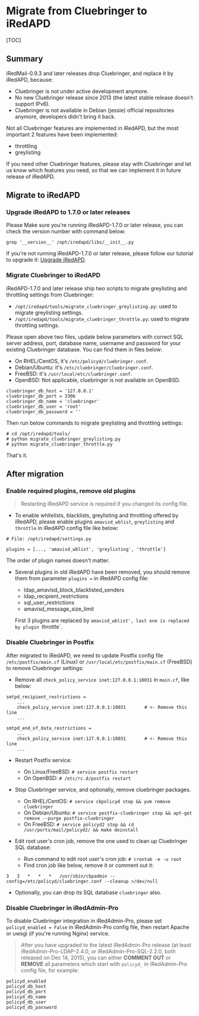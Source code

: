 # Migrate from Cluebringer to iRedAPD

[TOC]

## Summary

iRedMail-0.9.3 and later releases drop Cluebringer, and replace it by iRedAPD,
because:

* Cluebringer is not under active development anymore.
* No new Cluebringer release since 2013 (the latest stable release doesn't
  support IPv6).
* Cluebringer is not available in Debian (jessie) official repositories
  anymore, developers didn't bring it back.

Not all Cluebringer features are implemented in iRedAPD, but the most important
2 features have been implemented:

* throttling
* greylisting

If you need other Cluebringer features, please stay with Cluebringer and let
us know which features you need, so that we can implement it in future release
of iRedAPD.

## Migrate to iRedAPD

### Upgrade iRedAPD to 1.7.0 or later releases

Please Make sure you're running iRedAPD-1.7.0 or later release, you can check
the version number with command below:

```
grep '__version__' /opt/iredapd/libs/__init__.py
```

If you're not running iRedAPD-1.7.0 or later release, please follow our
tutorial to upgrade it: [Upgrade iRedAPD](./upgrade.iredapd.html).

### Migrate Cluebringer to iRedAPD

iRedAPD-1.7.0 and later release ship two scripts to migrate greylisting and
throttling settings from Cluebringer:

* `/opt/iredapd/tools/migrate_cluebringer_greylisting.py`: used to migrate
  greylisting settings.
* `/opt/iredapd/tools/migrate_cluebringer_throttle.py`: used to migrate
  throttling settings.

Please open above two files, update below parameters with correct SQL server
address, port, database name, username and password for your existing
Cluebringer database. You can find them in files below:

* On RHEL/CentOS, it's `/etc/policyd/cluebringer.conf`.
* Debian/Ubuntu: it's `/etc/cluebringer/cluebringer.conf`.
* FreeBSD: it's `/usr/local/etc/cluebringer.conf`.
* OpenBSD: Not applicable, cluebringer is not available on OpenBSD.

```
cluebringer_db_host = '127.0.0.1'
cluebringer_db_port = 3306
cluebringer_db_name = 'cluebringer'
cluebringer_db_user = 'root'
cluebringer_db_password = ''
```

Then run below commands to migrate greylisting and throttling settings:

```
# cd /opt/iredapd/tools/
# python migrate_cluebringer_greylisting.py
# python migrate_cluebringer_throttle.py
```

That's it.

## After migration

### Enable required plugins, remove old plugins

> Restarting iRedAPD service is required if you changed its config file.

* To enable whitelists, blacklists, greylisting and throttling offered by
  iRedAPD, please enable plugins `amavisd_wblist`, `greylisting` and `throttle`
  in iRedAPD config file like below:

```
# File: /opt/iredapd/settings.py

plugins = [..., 'amavisd_wblist', 'greylisting', 'throttle']
```

The order of plugin names doesn't matter.

* Several plugins in old iRedAPD have been removed, you should remove them
  from parameter `plugins =` in iRedAPD config file:

    * ldap_amavisd_block_blacklisted_senders
    * ldap_recipient_restrictions
    * sql_user_restrictions
    * amavisd_message_size_limit

    First 3 plugins are replaced by `amavisd_wblist', last one is replaced by
    plugin `throttle`.

### Disable Cluebringer in Postfix

After migrated to iRedAPD, we need to update Postfix config file
`/etc/postfix/main.cf` (Linux) or `/usr/local/etc/postfix/main.cf` (FreeBSD)
to remove Cluebringer settings:

* Remove all `check_policy_service inet:127.0.0.1:10031` in `main.cf`, like below:

```
smtpd_recipient_restrictions =
    ...
    check_policy_service inet:127.0.0.1:10031       # <- Remove this line
    ...

smtpd_end_of_data_restrictions =
    ...
    check_policy_service inet:127.0.0.1:10031       # <- Remove this line
    ...
```

* Restart Postfix service:

    * On Linux/FreeBSD: ```# service postfix restart```
    * On OpenBSD: ```# /etc/rc.d/postfix restart```

* Stop Cluebringer service, and optionally, remove cluebringer packages.

    * On RHEL/CentOS:
      ```# service cbpolicyd stop && yum remove cluebringer```
    * On Debian/Ubuntu:
      ```# service postfix-cluebringer stop && apt-get remove --purge postfix-cluebringer```
    * On FreeBSD:
      ```# service policyd2 stop && cd /usr/ports/mail/policyd2/ && make deinstall```

* Edit root user's cron job, remove the one used to clean up Cluebringer SQL
  database:

    * Run command to edit root user's cron job: ```# crontab -e -u root```
    * Find cron job like below, remove it or comment out it:

```
3   3   *   *   *   /usr/sbin/cbpadmin --config=/etc/policyd/cluebringer.conf --cleanup >/dev/null
```

* Optionally, you can drop its SQL database `cluebringer` also.

### Disable Cluebringer in iRedAdmin-Pro

To disable Cluebringer integration in iRedAdmin-Pro, please set
`policyd_enabled = False` in iRedAdmin-Pro config file, then restart Apache
or uwsgi (if you're running Nginx) service.

> After you have upgraded to the latest iRedAdmin-Pro release (at least
> iRedAdmin-Pro-LDAP-2.4.0, or iRedAdmin-Pro-SQL-2.2.0, both released on Dec 14,
> 2015), you can either __COMMENT OUT__ or __REMOVE__ all parameters which start
> with `policyd_` in iRedAdmin-Pro config file, for example:
 
```
policyd_enabled
policyd_db_host
policyd_db_port
policyd_db_name
policyd_db_user
policyd_db_password
```
